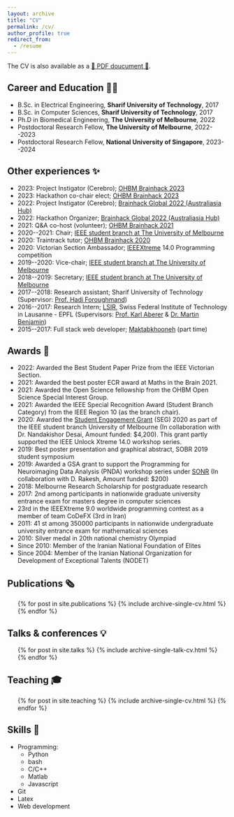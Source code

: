 ```yaml
---
layout: archive
title: "CV"
permalink: /cv/
author_profile: true
redirect_from:
  - /resume
---
```


<!-- {% include base_path %} -->

The CV is also available as a [📜 PDF doucument 📜](/files/sina_mansour_cv_recent.pdf).

## Career and Education 👨‍🎓
* B.Sc. in Electrical Engineering, **Sharif University of Technology**, 2017
* B.Sc. in Computer Sciences, **Sharif University of Technology**, 2017
* Ph.D in Biomedical Engineering, **The University of Melbourne**, 2022
* Postdoctoral Research Fellow, **The University of Melbourne**, 2022--2023
* Postdoctoral Research Fellow, **National University of Singapore**, 2023--2024
  
## Other experiences ✨
* 2023: Project Instigator (Cerebro); [OHBM Brainhack 2023](https://ohbm.github.io/hackathon2023/)
* 2023: Hackathon co-chair elect; [OHBM Brainhack 2023](https://ohbm.github.io/hackathon2023/)
* 2022: Project Instigator (Cerebro); [Brainhack Global 2022 (Australiasia Hub)](https://brainhack-aus.github.io/global2022/)
* 2022: Hackathon Organizer; [Brainhack Global 2022 (Australiasia Hub)](https://brainhack-aus.github.io/global2022/)
* 2021: Q&A co-host (volunteer); [OHBM Brainhack 2021](https://ohbm.github.io/hackathon2021/)
* 2020--2021: Chair; [IEEE student branch at The University of Melbourne](https://edu.ieee.org/au-unimelb/)
* 2020: Traintrack tutor; [OHBM Brainhack 2020](https://ohbm.github.io/hackathon2020/)
* 2020: Victorian Section Ambassador; [IEEEXtreme](https://ieeextreme.org/) 14.0 Programming competition
* 2019--2020: Vice-chair; [IEEE student branch at The University of Melbourne](https://edu.ieee.org/au-unimelb/)
* 2018--2019: Secretary; [IEEE student branch at The University of Melbourne](https://edu.ieee.org/au-unimelb/)
* 2017--2018: Research assistant; Sharif University of Technology (Supervisor: [Prof. Hadi Foroughmand](http://math.sharif.ir/faculties/foroughmand))
* 2016--2017: Research Intern; [LSIR](https://www.epfl.ch/labs/lsir/), Swiss Federal Institute of Technology in Lausanne - EPFL (Supervisors: [Prof. Karl Aberer](https://www.epfl.ch/labs/lsir/prof-karl-aberer/) & [Dr. Martin Benjamin](https://www.epfl.ch/labs/lsir/members/members-former-group-members/))
* 2015--2017: Full stack web developer; [Maktabkhooneh](http://maktabkhooneh.org/) (part time)
  
## Awards 🌟
* 2022: Awarded the Best Student Paper Prize from the IEEE Victorian Section.
* 2021: Awarded the best poster ECR award at Maths in the Brain 2021.
* 2021: Awarded the Open Science fellowship from the OHBM Open Science Special Interest Group.
* 2021: Awarded the IEEE Special Recognition Award (Student Branch Category) from the IEEE Region 10 (as the branch chair).
* 2020: Awarded the [Student Engagement Grant](https://provost.unimelb.edu.au/awards-grants-initiatives/student_engagement_grants_program) (SEG) 2020 as part of the IEEE student branch University of Melbourne (In collaboration with Dr. Nandakishor Desai, Amount funded: $4,200). This grant partly supported the IEEE Unlock Xtreme 14.0 workshop series.
* 2019: Best poster presentation and graphical abstract, SOBR 2019 student symposium
* 2019: Awarded a GSA grant to support the Programming for Neuroimaging Data Analysis (PNDA) workshop series under [SONR](https://gsa.unimelb.edu.au/grad-group/students-of-neuropsychiatry-research-sonr/) (In collaboration with D. Rakesh, Amount funded: $200)
* 2018: Melbourne Research Scholarship for postgraduate research
* 2017: 2nd among participants in nationwide graduate university entrance exam for masters degree in computer sciences
* 23rd in the IEEEXtreme 9.0 worldwide programming contest as a member of team CoDeFX (3rd
in Iran)
* 2011: 41 st among 350000 participants in nationwide undergraduate university entrance exam for
mathematical sciences
* 2010: Silver medal in 20th national chemistry Olympiad
* Since 2010: Member of the Iranian National Foundation of Elites
* Since 2004: Member of the Iranian National Organization for Development of Exceptional Talents (NODET)

## Publications 🗞️
  <ul>{% for post in site.publications %}
    {% include archive-single-cv.html %}
  {% endfor %}</ul>
  
## Talks & conferences 💡
  <ul>{% for post in site.talks %}
    {% include archive-single-talk-cv.html %}
  {% endfor %}</ul>
  
## Teaching 🎓
  <ul>{% for post in site.teaching %}
    {% include archive-single-cv.html %}
  {% endfor %}</ul>
  
## Skills 🎯
* Programming:
    * Python
    * bash
    * C/C++
    * Matlab
    * Javascript
* Git
* Latex
* Web development
